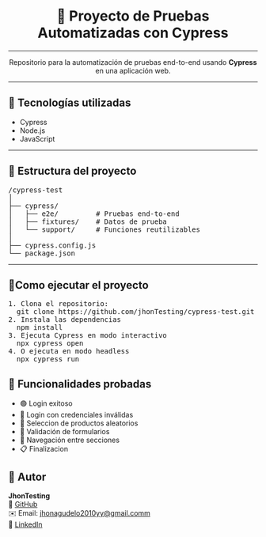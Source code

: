 <h1 align="center">🧪 Proyecto de Pruebas Automatizadas con Cypress</h1>
<hr/>

<p align="center">
  Repositorio para la automatización de pruebas end-to-end usando <strong>Cypress</strong> en una aplicación web.
</p>

---

## 🚀 Tecnologías utilizadas
-  Cypress
-  Node.js
-  JavaScript

---


## 📂 Estructura del proyecto
<pre>
/cypress-test
│
├── cypress/
│   ├── e2e/         # Pruebas end-to-end
│   ├── fixtures/    # Datos de prueba
│   └── support/     # Funciones reutilizables
│
├── cypress.config.js
└── package.json
</pre>
---

## 🧪Como ejecutar el proyecto
<pre>
1. Clona el repositorio:
  git clone https://github.com/jhonTesting/cypress-test.git
2. Instala las dependencias
  npm install
3. Ejecuta Cypress en modo interactivo
  npx cypress open
4. O ejecuta en modo headless
  npx cypress run
</pre>

## 📌 Funcionalidades probadas
- 🟢 Login exitoso
- 🔴 Login con credenciales inválidas
- 🔄 Seleccion de productos aleatorios
- 📄 Validación de formularios
- 📌 Navegación entre secciones
- 📋 Finalizacion



## 🤖 Autor

**JhonTesting**  
🔗 [GitHub](https://github.com/jhonTesting)  
✉️ Email: jhonagudelo2010yy@gmail.comm  
📱 [LinkedIn](https://www.linkedin.com/in/jhoneduard/)

